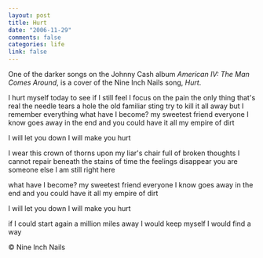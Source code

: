 ```yaml
--- 
layout: post
title: Hurt
date: "2006-11-29"
comments: false
categories: life
link: false
---
```

One of the darker songs on the Johnny Cash album <i>American IV: The Man Comes Around</i>, is a cover of the Nine Inch Nails song, <i>Hurt</i>.

I hurt myself today
to see if I still feel
I focus on the pain
the only thing that's real
the needle tears a hole
the old familiar sting
try to kill it all away
but I remember everything
what have I become?
my sweetest friend
everyone I know
goes away in the end
and you could have it all
my empire of dirt

I will let you down
I will make you hurt

I wear this crown of thorns
upon my liar's chair
full of broken thoughts
I cannot repair
beneath the stains of time
the feelings disappear
you are someone else
I am still right here

what have I become?
my sweetest friend
everyone I know
goes away in the end
and you could have it all
my empire of dirt

I will let you down
I will make you hurt

if I could start again
a million miles away
I would keep myself
I would find a way

© Nine Inch Nails
